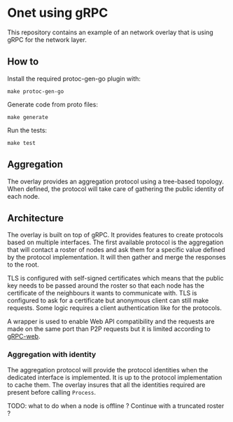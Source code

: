 # Onet using gRPC

This repository contains an example of an network overlay that is using gRPC
for the network layer.

## How to

Install the required protoc-gen-go plugin with:
```
make protoc-gen-go
```

Generate code from proto files:
```
make generate
```

Run the tests:
```
make test
```

## Aggregation

The overlay provides an aggregation protocol using a tree-based topology. When
defined, the protocol will take care of gathering the public identity of each
node.

## Architecture

The overlay is built on top of gRPC. It provides features to create protocols
based on multiple interfaces. The first available protocol is the aggregation
that will contact a roster of nodes and ask them for a specific value defined
by the protocol implementation. It will then gather and merge the responses to
the root.

TLS is configured with self-signed certificates which means that the public key
needs to be passed around the roster so that each node has the certificate of
the neighbours it wants to communicate with. TLS is configured to ask for a
certificate but anonymous client can still make requests. Some logic requires
a client authentication like for the protocols.

A wrapper is used to enable Web API compatibility and the requests are made on
the same port than P2P requests but it is limited according to [gRPC-web](https://github.com/improbable-eng/grpc-web).

### Aggregation with identity

The aggregation protocol will provide the protocol identities when the dedicated
interface is implemented. It is up to the protocol implementation to cache them.
The overlay insures that all the identities required are present before calling
`Process`.

TODO: what to do when a node is offline ? Continue with a truncated
roster ?
